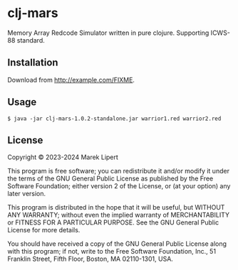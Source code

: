 # clj-mars

Memory Array Redcode Simulator written in pure clojure. Supporting ICWS-88 standard.

## Installation

Download from http://example.com/FIXME.

## Usage

    $ java -jar clj-mars-1.0.2-standalone.jar warrior1.red warrior2.red


## License

Copyright © 2023-2024 Marek Lipert

This program is free software; you can redistribute it and/or
modify it under the terms of the GNU General Public License
as published by the Free Software Foundation; either version 2
of the License, or (at your option) any later version.

This program is distributed in the hope that it will be useful,
but WITHOUT ANY WARRANTY; without even the implied warranty of
MERCHANTABILITY or FITNESS FOR A PARTICULAR PURPOSE.  See the
GNU General Public License for more details.

You should have received a copy of the GNU General Public License
along with this program; if not, write to the Free Software
Foundation, Inc., 51 Franklin Street, Fifth Floor, Boston, MA  02110-1301, USA.
